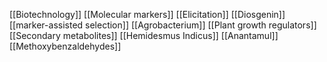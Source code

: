 [[Biotechnology]]
[[Molecular markers]]
[[Elicitation]]
[[Diosgenin]]
[[marker-assisted selection]]
[[Agrobacterium]]
[[Plant growth regulators]]
[[Secondary metabolites]]
[[Hemidesmus Indicus]]
[[Anantamul]]
[[Methoxybenzaldehydes]]
